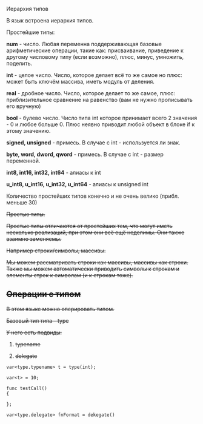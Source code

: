 Иерархия типов

В язык встроена иерархия типов.

Простейшие типы:

**num** - число. Любая переменна поддерживающая базовые арифметические операции, такие как: присваивание, приведение к другому числовому типу (если возможно), плюс, минус, умножить, поделить.

**int** - целое число. Число, которое делает всё то же самое но плюс: может быть ключём массива, иметь модуль от деления.

**real** - дробное число. Число, которое делает то же самое, плюс: приблизительное сравнение на равенство (вам не нужно прописывать его вручную)

**bool** - булево число. Число типа int которое принимает всего 2 значения - 0 и любое больше 0. Плюс неявно приводит любой объект в блоке if к этому значению.

**signed, unsigned** - примесь. В случае с int - используется ли знак.

**byte, word, dword, qword** - примесь. В случае с int - размер переменной.

**int8, int16, int32, int64** - алиасы к int

**u_int8, u_int16, u_int32, u_int64** - алиасы к unsigned int

Количество простейших типов конечно и не очень велико (прибл. меньше 30)

~~Простые типы.~~

~~Простые типы отличаются от простейших тем, что могут иметь несколько реализаций, при этом они всё ещё неделимы. Они также взаимно заменяемы.~~

~~Например строки/символы, массивы.~~

~~Мы можем рассматривать строки как массивы, массивы как строки. Также мы можем автоматически приводить символы к строкам и элементы строк к символам (и к строкам тоже).~~



## ~~Операции с типом~~

~~В этом языке можно оперировать типом.~~

~~Базовый тип типа - type~~

~~У него есть подвиды:~~

1. ~~typename~~
    
2. ~~delegate~~
    

```
var<type.typename> t = type(int);

var<t> = 10;

func testCall()
{

};

var<type.delegate> fnFormat = dekegate() 
```
